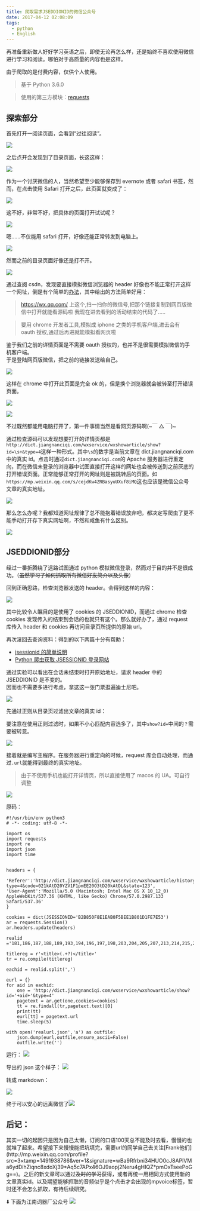 ```yaml
---
title: 爬取需求JSEDDIONID的微信公众号
date: 2017-04-12 02:08:09
tags:
  - python
  - English
---
```


再准备重新做人好好学习英语之后，即使无论再怎么样，还是始终不喜欢使用微信进行学习和阅读。哪怕对于高质量的内容也是这样。

由于爬取的是付费内容，仅供个人使用。

> 基于 Python 3.6.0

> 使用的第三方模块：[requests](http://cn.python-requests.org/zh_CN/latest/)

<h2> 探索部分</h2>
首先打开一阅读页面，会看到“过往阅读”。

![](https://c1.staticflickr.com/3/2905/33135585214_bdc6f4bbee_c.jpg)

之后点开会发现到了目录页面，长这这样：

![](https://c1.staticflickr.com/3/2818/33165966703_16e43cb228_c.jpg)

作为一个讨厌微信的人，当然希望至少能够保存到 evernote 或者 safari 书签，然而，在点击使用 Safari 打开之后，此页面就变成了：

![](https://c1.staticflickr.com/3/2856/33594103390_083228866d_c.jpg)

这不好，非常不好，把具体的页面打开试试呢？

![](https://c1.staticflickr.com/3/2933/33821387632_ef17503fb8_c.jpg)

嗯……不仅能用 safari 打开，好像还能正常转发到电脑上。

![](https://c1.staticflickr.com/3/2923/33821388152_77468fb744_z.jpg)

然而之前的目录页面好像还是打不开。

![](https://c1.staticflickr.com/4/3933/33937860326_3a91d4a28b_z.jpg)

通过查阅 csdn，发现要直接模拟微信浏览器的 header 好像也不能正常打开这样一个网址，倒是有个简单的[办法](https://segmentfault.com/q/1010000000643865)，其中给出的方法简单好用：

> https://wx.qq.com/ 上这个,扫一扫你的微信号,把那个链接复制到网页版微信中打开就能看源码啦
> 我现在进去看到的活动结束的代码了.....

> 要用 chrome 开发者工具,模拟成 iphone 之类的手机客户端,进去会有 oauth 授权,通过后再进就能模拟看网页啦

鉴于我们之前的详情页面是不需要 oauth 授权的，也并不是很需要模拟微信的手机客户端。  
于是登陆网页版微信，把之前的链接发送给自己。

![](http://i2.muimg.com/567571/a000ac64b7ca659d.png)

这样在 chrome 中打开此页面是完全 ok 的，但是换个浏览器就会被转至打开错误页面。

![](https://c1.staticflickr.com/3/2941/33165967143_2d320ca420_z.jpg)

![](https://c1.staticflickr.com/3/2871/33937860066_9730bd0fef_z.jpg)

不过既然都能用电脑打开了，第一件事情当然是看网页源码啊(~￣ △ ￣)~

通过检查源码可以发现想要打开的详情页都是  
`http://dict.jiangnanciqi.com/wxservice/wxshowarticle/show?id=\s+&type=4`这样一种形式。其中`\s`的数字是当前文章在 dict.jiangnanciqi.com 中的真实 id。点击时通过`dict.jiangnanciqi.com`的 Apache 服务器进行重定向，而在微信未登录的浏览器中试图直接打开这样的网址也会被传送到之前灰底的打开错误页面。正常能够正常打开的网址则是被跳转后的页面。如`https://mp.weixin.qq.com/s/cejdKw4ZRBasyuUXuf8iMQ`这也应该是微信公众号文章的真实地址。

![](https://c1.staticflickr.com/4/3949/33167291273_e63104498c_b.jpg)

那么怎么办呢？我都知道网址规律了总不能抱着错误放弃吧，都决定写爬虫了更不能手动打开存下真实网址啊，不然和咸鱼有什么区别。

![](http://i1.piimg.com/567571/809d6ee50fb68e13.gif)

<h2> JSEDDIONID部分</h2>

经过一番折腾绕了远路试图通过 python 模拟微信登录，然而对于目的并不是很成功。（<del>虽然学习了如何抓取所有微信好友简介以及头像</del>）

回到正确思路，检查浏览器发送的 header。会得到这样的内容：

![](https://c1.staticflickr.com/3/2860/33980345265_d0f6b144be_b.jpg)

其中比较令人瞩目的是使用了 cookies 的 JSEDDIONID，而通过 chrome 检查 cookies 发现传入的结束到会话的也就只有这个。那么就好办了，通过 request 库传入 header 和 cookies 再访问目录页所提供的原始 url。

再次滚回去查询资料：得到的以下两篇十分有帮助：

- [jsessionid 的简单说明](http://blog.csdn.net/chunqiuwei/article/details/23461995)
- [Python 爬虫获取 JSESSIONID 登录网站](http://www.68idc.cn/help/jiabenmake/qita/20150312265988.html)

通过实验可以看出在会话未结束时打开原始地址，请求 header 中的 JSEDDIONID 是不变的。  
因而也不需要多进行考虑，拿这这一张门票逛遍迪士尼吧。

![](https://c1.staticflickr.com/3/2807/33822996312_97e70521e9.jpg)

先通过正则从目录页过滤出文章的真实 id：

要注意在使用正则过滤时，如果不小心匹配内容选多了，其中`show?id=`中间的`？`需要被转意。

![](http://i2.muimg.com/567571/ab0082073edc129f.png)

接着就是编写主程序。在服务器进行重定向的时候，request 库会自动处理，而通过`.url`就能得到最终的真实地址。

> 由于不使用手机也能打开详情页，所以直接使用了 macos 的 UA。可自行调整

![](http://i4.buimg.com/567571/7886b9291b846ada.png)

原码：

```
#!/usr/bin/env python3
# -*- coding: utf-8 -*-

import os
import requests
import re
import json
import time


headers = {

'Referer':'http://dict.jiangnanciqi.com/wxservice/wxshowarticle/history?type=4&code=021kAtD20YZV1F1pmEE20O3tD20kAtDL&state=123',
'User-Agent':'Mozilla/5.0 (Macintosh; Intel Mac OS X 10_12_0) AppleWebKit/537.36 (KHTML, like Gecko) Chrome/57.0.2987.133 Safari/537.36'
}

cookies = dict(JSESSIONID='B2B850F8E1EAB0F5BEE1B801D1FE7E53')
ar = requests.Session()
ar.headers.update(headers)

realid ='181,186,187,188,189,193,194,196,197,198,203,204,205,207,213,214,215,216,222,225,226,227,228,229,230,232,233,236,239,240,243,246,248,249,250,255,256,258,259,262,267,268,269,270,274,276,277,278,279,281,282,283,284,285,286,287,288,289,290,291,292,293,294,295,296,297,298,299,300,301,302'

titlereg = r'<title>(.+?)</title>'
tr = re.compile(titlereg)

eachid = realid.split(',')

eurl = {}
for aid in eachid:
	one = 'http://dict.jiangnanciqi.com/wxservice/wxshowarticle/show?id='+aid+'&type=4'
	pagetext = ar.get(one,cookies=cookies)
	tt = re.findall(tr,pagetext.text)[0]
	print(tt)
	eurl[tt] = pagetext.url
	time.sleep(5)

with open('realurl.json','a') as outfile:
	json.dump(eurl,outfile,ensure_ascii=False)
	outfile.write('')
```

运行： ![](https://c1.staticflickr.com/4/3928/33165966953_e825becab0.jpg)

导出的 json 这个样子： ![](https://c1.staticflickr.com/3/2878/33167008773_2804a50bb4.jpg)

转成 markdown：

![](https://c1.staticflickr.com/3/2926/33822514222_b576ca6c9d_b.jpg)

终于可以安心的远离微信了![](http://i2.muimg.com/567571/1a4c59516eb35388.gif)

<h2>后记：</h2>  
其实一切的起因只是因为自己太懒，订阅的口语100天总不能及时去看，慢慢的也就堆了起来。希望接下来慢慢能把坑填完，需要url的同学自己去关注[Frank他们](http://mp.weixin.qq.com/profile?src=3&timestamp=1491938786&ver=1&signature=wBa9Rfrbni34HUO0cJ8APlVMa6ydDihZiqnc8xdoXj39*Aq5c7APx46OJ9aopj2Neru4gHIQZ*pmOxTseePoGg==)。之后的新文章可以通过<del>及时的学习</del>获得，或者再统一用相同方式使用新的文章真实id。以及期望能够抓取的音频似乎是个点击才会出现的mpvoice标签，暂时还不会怎么抓取，有待后续研究。

⬇️ 下面为江南词器厂公众号 ![](https://c1.staticflickr.com/3/2840/33823439452_7f90547abe_q.jpg)
